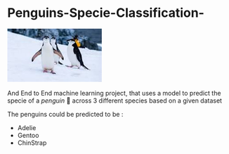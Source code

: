 # Penguins-Specie-Classification-

![image of penguins](images/download.jpg)

And End to End machine learning project, that uses a model to predict the specie of a $penguin$ 🐧 across 3 different species based on a given dataset 

The penguins could be predicted to be :
* Adelie
* Gentoo
* ChinStrap


